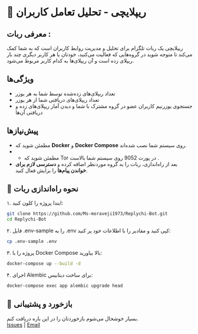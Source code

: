 # 🤖 ریپلایچی - تحلیل تعامل کاربران 

## معرفی ربات :

 ریپلایچی یک ربات تلگرام برای تحلیل و مدیریت روابط کاربران است که به شما کمک می‌کند تا متوجه شوید در گروه‌هایی که فعالیت می‌کنید، خودتان یا هر کاربر دیگری چند بار ریپلای زده است و آن ریپلای‌ها به کدام کاربر مربوط می‌شود.


## ویژگی‌ها

- تعداد ریپلای‌های زده‌شده توسط شما به هر یوزر
- تعداد ریپلای‌های دریافتی شما از هر یوزر
- جستجوی یوزرنیم کاربران عضو در گروه مشترک با شما و دیدن آمار ریپلای‌های زده و دریافتی آن‌ها  



## پیش‌نیازها

- مطمئن شوید که **Docker** و **Docker Compose** روی سیستم شما نصب شده‌اند.
- - مطمئن شوید که Tor در پورت 9052 روی سیستم شما بالاست .
- بعد از راه‌اندازی، ربات را به گروه موردنظر اضافه کرده و **دسترسی لازم برای خواندن پیام‌ها** را برایش فعال کنید.

## 🚀 نحوه راه‌اندازی ربات

۱. ابتدا پروژه را کلون کنید:

```bash
git clone https://github.com/Ms-moraveji1973/Replychi-Bot.git
cd Replychi-Bot
```
۲. فایل .env-sample را به .env کپی کنید و مقادیر را با اطلاعات خود پر کنید:

```bash
cp .env-sample .env
```
۳. پروژه را با Docker Compose بالا بیاورید:

```bash
docker-compose up --build -d
```
۴. اجرای Alembic برای ساخت دیتابیس:

```bash
docker-compose exec app alembic upgrade head
```

## 💬 بازخورد و پشتیبانی

بسیار خوشحال می‌شوم بازخوردتان را در این باره دریافت کنم.  
[Issues](https://github.com/Ms-moraveji1973/Replychi-Bot/issues) | [Email](mailto:ms.moraveji2007@gmail.com)

